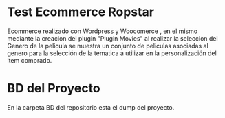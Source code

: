 # **Test Ecommerce Ropstar**

Ecommerce realizado con Wordpress y Woocomerce , en el mismo mediante la creacion del plugin "Plugin Movies" al realizar la seleccion del Genero de la pelicula se muestra un conjunto de peliculas asociadas al genero para la selección de la tematica a utilizar en la personalización del item comprado.

# **BD del Proyecto**
En la carpeta BD del repositorio esta el dump del proyecto.


